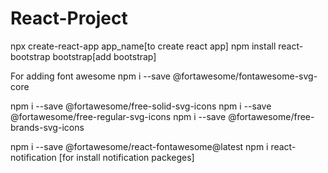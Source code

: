 # React-Project
npx create-react-app app_name[to create react app]
npm install react-bootstrap bootstrap[add bootstrap]

For adding font awesome
npm i --save @fortawesome/fontawesome-svg-core

npm i --save @fortawesome/free-solid-svg-icons
npm i --save @fortawesome/free-regular-svg-icons
npm i --save @fortawesome/free-brands-svg-icons

npm i --save @fortawesome/react-fontawesome@latest
npm i react-notification [for install notification packeges]